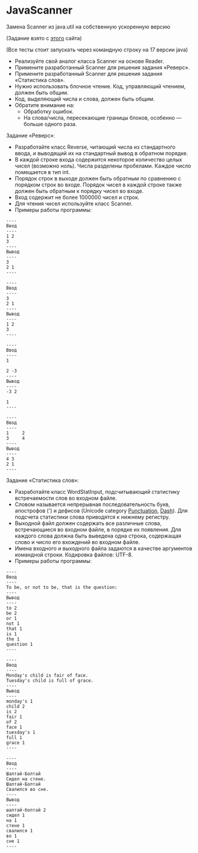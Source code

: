# JavaScanner
Замена Scanner из java.util на собственную ускоренную версию

(Задание взято с [этого](https://www.kgeorgiy.info/courses/prog-intro/homeworks.html) сайта)

(Все тесты стоит запускать через командную строку на 17 версии java)


* Реализуйте свой аналог класса Scanner на основе Reader.
* Примените разработанный Scanner для решения задания «Реверс».
* Примените разработанный Scanner для решения задания «Статистика слов».
* Нужно использовать блочное чтение. Код, управляющий чтением, должен быть общим.
* Код, выделяющий числа и слова, должен быть общим.
* Обратите внимание на:
    * Обработку ошибок.
    * На слова/числа, пересекающие границы блоков, особенно — больше одного раза.

Задание «Реверс»:
* Разработайте класс Reverse, читающий числа из стандартного ввода, и выводящий их на стандартный вывод в обратном порядке.
* В каждой строке входа содержится некоторое количество целых чисел (возможно ноль). Числа разделены пробелами. Каждое число помещается в тип int.
* Порядок строк в выходе должен быть обратным по сравнению с порядком строк во входе. Порядок чисел в каждой строке также должен быть обратным к порядку чисел во входе.
* Вход содержит не более 1000000 чисел и строк.
* Для чтения чисел используйте класс Scanner.
* Примеры работы программы:

```
----
Ввод 
----
1 2 
3 
----
Вывод 
----
3
2 1
----
```
```
----
Ввод
----
3
2 1
----
Вывод
----
1 2
3
----
```
```
----
Ввод
----
1

2 -3
----
Вывод
----
-3 2

1
----
```
```
----
Ввод
----
1     2
3     4
----
Вывод
----
4 3
2 1
----
```

Задание «Статистика слов»:
* Разработайте класс WordStatInput, подсчитывающий статистику встречаемости слов во входном файле.
* Словом называется непрерывная последовательность букв, апострофов (') и дефисов (Unicode category [Punctuation](https://docs.oracle.com/en/java/javase/17/docs/api/java.base/java/lang/Character.html#DASH_PUNCTUATION), [Dash](https://docs.oracle.com/en/java/javase/17/docs/api/java.base/java/lang/Character.html#DASH_PUNCTUATION)). Для подсчета статистики слова приводятся к нижнему регистру.
* Выходной файл должен содержать все различные слова, встречающиеся во входном файле, в порядке их появления. Для каждого слова должна быть выведена одна строка, содержащая слово и число его вхождений во входном файле.
* Имена входного и выходного файла задаются в качестве аргументов командной строки. Кодировка файлов: UTF-8.
* Примеры работы программы:
```
----
Ввод
----
To be, or not to be, that is the question:
----
Вывод
----
to 2
be 2
or 1
not 1
that 1
is 1
the 1
question 1
----
```
```
----
Ввод
----
Monday's child is fair of face.
Tuesday's child is full of grace.
----
Вывод
----
monday's 1
child 2
is 2
fair 1
of 2
face 1
tuesday's 1
full 1
grace 1
----
```
```
----
Ввод
----
Шалтай-Болтай
Сидел на стене.
Шалтай-Болтай
Свалился во сне.
----
Вывод
----
шалтай-болтай 2
сидел 1
на 1
стене 1
свалился 1
во 1
сне 1
----
```
